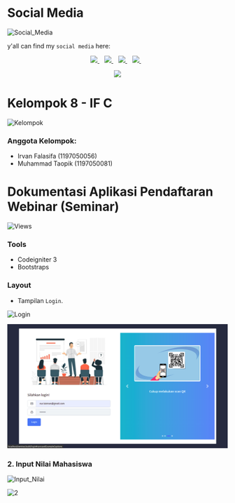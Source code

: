 # Social Media
![Social_Media](https://img.shields.io/badge/Social-Media-blue)

y'all can find my `social media` here:
 
<p align='center'>
 
 <a href="https://www.facebook.com/mr.94t3z">
  <img src="https://img.shields.io/badge/Facebook-%231877F2.svg?style=for-the-badge&logo=Facebook&logoColor=white" />        
 </a>&nbsp;&nbsp;
 
 <a href="https://www.instagram.com/m.taopik_/">
  <img src="https://img.shields.io/badge/instagram-E4405F?style=for-the-badge&logo=instagram&logoColor=white" /> 
 </a>&nbsp;&nbsp;
 
 <a href="https://www.linkedin.com/in/muhamad-taopik-8b0746174">
  <img src="https://img.shields.io/badge/linkedin-%230077B5.svg?&style=for-the-badge&logo=linkedin&logoColor=white" />
 </a>&nbsp;&nbsp;
 
 <a href="https://twitter.com/mr94t3z">
  <img src="https://img.shields.io/twitter/follow/mr94t3z?color=1DA1F2&logo=twitter&style=for-the-badge" />
 </a>&nbsp;&nbsp;
  
</p>

<p align='center'>
 <a href="#">
  <img src="https://github-readme-stats.vercel.app/api?username=Mr94t3z&show_icons=true&count_private=true&theme=dark" width="350">
 </a>
</p>

# Kelompok 8 - IF C
![Kelompok](https://img.shields.io/badge/WebinarApp-Kelompok-blue)
<h3> Anggota Kelompok: </h3>

- Irvan Falasifa		(1197050056)
- Muhammad Taopik (1197050081)

# Dokumentasi Aplikasi Pendaftaran Webinar (Seminar)
![Views](https://img.shields.io/badge/WebinarApp-Dokumentasi-blue)

### Tools

- Codeigniter 3
- Bootstraps

### Layout

- Tampilan `Login`.

![Login](https://img.shields.io/badge/WebinarApp-Tampilan%20Login-orange)

![1](/doc/1.png)

<h3>2. Input Nilai Mahasiswa</h3>

![Input_Nilai](https://img.shields.io/badge/CodeIgniter-Input%20Nilai%20Mahasiswa-orange)

![2](2.PNG)
